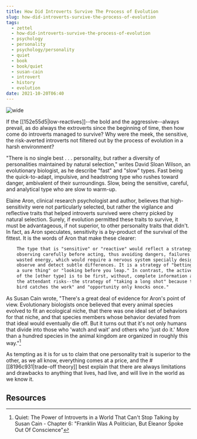 ```yaml
---
title: How Did Introverts Survive The Process of Evolution
slug: how-did-introverts-survive-the-process-of-evolution
tags:
  - zettel
  - how-did-introverts-survive-the-process-of-evolution
  - psychology
  - personality
  - psychology/personality
  - quiet
  - book
  - book/quiet
  - susan-cain
  - introvert
  - history
  - evolution
date: 2021-10-20T06:40
---
```



![wide](https://cdn.pixabay.com/photo/2015/03/26/15/55/the-thinker-692959_1280.jpg "image from Pixabay (cc)")

If the [[152e55d5|low-reactives]]--the bold and the aggressive--always prevail,
as do always the extroverts since the beginning of time, then how come do
introverts managed to survive? Why were the meek, the sensitive, the
risk-averted introverts not filtered out by the process of evolution in a harsh
environment?

"There is no single best . . . personality, but rather a diversity of
personalities maintained by natural selection," writes David Sloan Wilson, an
evolutionary biologist, as he describe "fast" and "slow" types. Fast being the
quick-to-adapt, impulsive, and headstrong type who rushes toward danger,
ambivalent of their surroundings. Slow, being the sensitive, careful, and
analytical type who are slow to warm-up.

Elaine Aron, clinical research psychologist and author, believes that
high-sensitivity were not particularly selected, but rather the vigilance and
reflective traits that helped introverts survived were cherry picked by natural
selection. Surely, if evolution permitted these traits to survive, it must be
advantageous, if not superior, to other personality traits that didn't. In fact,
as Aron speculates, sensitivity is a by-product of the survival of the fittest.
It is the words of Aron that make these clearer:

```txt
    The type that is "sensitive" or "reactive" would reflect a strategy of
    observing carefully before acting, thus avoiding dangers, failures and
    wasted energy, which would require a nervous system specially designed to
    observe and detect subtle differences. It is a strategy of "betting on
    a sure thing" or "looking before you leap." In contrast, the active strategy
    of the [other type] is to be first, without, complete information and with
    the attendant risks--the strategy of "taking a long shot" because the "early
    bird catches the work" and "opportunity only knocks once."
```

As Susan Cain wrote, "There's a great deal of evidence for Aron's point of view.
Evolutionary biologists once believed that every animal species evolved to fit
an ecological niche, that there was one ideal set of behaviors for that niche,
and that species members whose behavior deviated from that ideal would
eventually die off. But it turns out that it's not only humans that divide into
those who 'watch and wait' and others who 'just do it.' More than a hundred
species in the animal kingdom are organized in roughly this way."[^1]

As tempting as it is for us to claim that one personality trait is superior to
the other, as we all know, everything comes at a price, and the
#[[8196c931|trade-off theory]] best explain that there are always limitations
and drawbacks to anything that lives, had live, and will live in the world as we
know it.

## Resources

[^1]: Quiet: The Power of Introverts in a World That Can't Stop Talking by Susan Cain - Chapter 6: "Franklin Was A Politician, But Eleanor Spoke Out Of Conscience"

